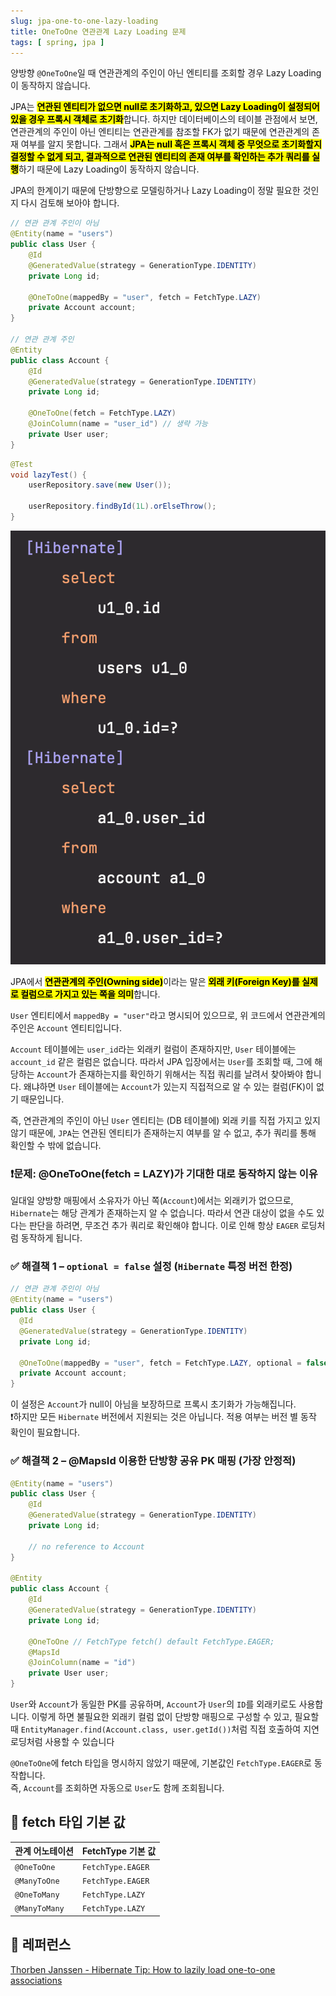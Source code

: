 ```yaml
---
slug: jpa-one-to-one-lazy-loading
title: OneToOne 연관관계 Lazy Loading 문제
tags: [ spring, jpa ]
---
```


양방향 `@OneToOne`일 때 연관관계의 주인이 아닌 엔티티를 조회할 경우 Lazy Loading이 동작하지 않습니다.

JPA는 <mark>**연관된 엔티티가 없으면 null로 초기화하고, 있으면 Lazy Loading이 설정되어 있을 경우 프록시 객체로 초기화**</mark>합니다. 하지만 데이터베이스의 테이블 관점에서 보면, 연관관계의 주인이 아닌 엔티티는 연관관계를 참조할 FK가 없기 때문에 연관관계의 존재 여부를 알지 못합니다. 그래서 <mark>**JPA는 null 혹은 프록시 객체 중 무엇으로 초기화할지 결정할 수 없게 되고, 결과적으로 연관된 엔티티의 존재 여부를 확인하는 추가 쿼리를 실행**</mark>하기 때문에 Lazy Loading이 동작하지 않습니다.

JPA의 한계이기 때문에 단방향으로 모델링하거나 Lazy Loading이 정말 필요한 것인지 다시 검토해 보아야 합니다.

```java
// 연관 관계 주인이 아님
@Entity(name = "users")
public class User {
    @Id
    @GeneratedValue(strategy = GenerationType.IDENTITY)
    private Long id;

    @OneToOne(mappedBy = "user", fetch = FetchType.LAZY)
    private Account account;
}

// 연관 관계 주인
@Entity
public class Account {
    @Id
    @GeneratedValue(strategy = GenerationType.IDENTITY)
    private Long id;

    @OneToOne(fetch = FetchType.LAZY)
    @JoinColumn(name = "user_id") // 생략 가능
    private User user;
}
```
```java
@Test
void lazyTest() {
    userRepository.save(new User());

    userRepository.findById(1L).orElseThrow();
}
```
![OneToOne Result](img/one-to-one-result.png)

JPA에서 <mark>**연관관계의 주인(Owning side)**</mark>이라는 말은 <mark>**외래 키(Foreign Key)를 실제로 컬럼으로 가지고 있는 쪽을 의미**</mark>합니다.

`User` 엔티티에서 `mappedBy = "user"`라고 명시되어 있으므로, 위 코드에서 연관관계의 주인은 `Account` 엔티티입니다.

`Account` 테이블에는 `user_id`라는 외래키 컬럼이 존재하지만, `User` 테이블에는 `account_id` 같은 컬럼은 없습니다.
따라서 JPA 입장에서는 `User`를 조회할 때, 그에 해당하는 `Account`가 존재하는지를 확인하기 위해서는 직접 쿼리를 날려서 찾아봐야 합니다.
왜냐하면 `User` 테이블에는 `Account`가 있는지 직접적으로 알 수 있는 컬럼(FK)이 없기 때문입니다.

즉, 연관관계의 주인이 아닌 `User` 엔티티는 (DB 테이블에) 외래 키를 직접 가지고 있지 않기 때문에, `JPA`는 연관된 엔티티가 존재하는지 여부를 알 수 없고, 추가 쿼리를 통해 확인할 수 밖에 없습니다.

### ❗문제: @OneToOne(fetch = LAZY)가 기대한 대로 동작하지 않는 이유
일대일 양방향 매핑에서 소유자가 아닌 쪽(`Account`)에서는 외래키가 없으므로, `Hibernate`는 해당 관계가 존재하는지 알 수 없습니다.
따라서 연관 대상이 없을 수도 있다는 판단을 하려면, 무조건 추가 쿼리로 확인해야 합니다. 이로 인해 항상 `EAGER` 로딩처럼 동작하게 됩니다.

### ✅ 해결책 1 – `optional = false` 설정 (`Hibernate` 특정 버전 한정)
```java
// 연관 관계 주인이 아님
@Entity(name = "users")
public class User {
  @Id
  @GeneratedValue(strategy = GenerationType.IDENTITY)
  private Long id;

  @OneToOne(mappedBy = "user", fetch = FetchType.LAZY, optional = false)
  private Account account;
}
```
이 설정은 `Account`가 null이 아님을 보장하므로 프록시 초기화가 가능해집니다.  
❗하지만 모든 `Hibernate` 버전에서 지원되는 것은 아닙니다. 적용 여부는 버전 별 동작 확인이 필요합니다.

### ✅ 해결책 2 – @MapsId 이용한 단방향 공유 PK 매핑 (가장 안정적)
```java
@Entity(name = "users")
public class User {
    @Id
    @GeneratedValue(strategy = GenerationType.IDENTITY)
    private Long id;
    
    // no reference to Account
}

@Entity
public class Account {
    @Id
    @GeneratedValue(strategy = GenerationType.IDENTITY)
    private Long id;

    @OneToOne // FetchType fetch() default FetchType.EAGER;
    @MapsId
    @JoinColumn(name = "id")
    private User user;
}
```
`User`와 `Account`가 동일한 PK를 공유하며, `Account`가 `User`의 `ID`를 외래키로도 사용합니다.
이렇게 하면 불필요한 외래키 컬럼 없이 단방향 매핑으로 구성할 수 있고, 필요할 때 `EntityManager.find(Account.class, user.getId())`처럼 직접 호출하여 지연 로딩처럼 사용할 수 있습니다

`@OneToOne`에 fetch 타입을 명시하지 않았기 때문에, 기본값인 `FetchType.EAGER`로 동작합니다.  
즉, `Account`를 조회하면 자동으로 `User`도 함께 조회됩니다.

## 📌 fetch 타입 기본 값
| 관계 어노테이션 | FetchType 기본 값    |
|----------------|-------------------|
| `@OneToOne`    | `FetchType.EAGER` |
| `@ManyToOne`   | `FetchType.EAGER` |
| `@OneToMany`   | `FetchType.LAZY`  |
| `@ManyToMany`  | `FetchType.LAZY`  |

## 🔗 레퍼런스
[Thorben Janssen - Hibernate Tip: How to lazily load one-to-one associations](https://thorben-janssen.com/hibernate-tip-lazy-loading-one-to-one/)